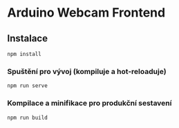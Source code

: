 # Arduino Webcam Frontend

## Instalace
```
npm install
```

### Spuštění pro vývoj (kompiluje a hot-reloaduje)
```
npm run serve
```

### Kompilace a minifikace pro produkční sestavení
```
npm run build
```
